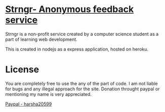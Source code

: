 # [Strngr- Anonymous feedback service](https://strngr.herokuapp.com)
Strngr is a non-profit service created by a computer science student as a part of learning web development. 

This is created in nodejs as a express application, hosted on heroku.

# License
You are completely free to use the any of the part of code. I am not liable for bugs and any illegal approach for the site. 
Donation throught paypal or mentioning my name is very appreciated.

[Paypal - harsha20599](paypal.com/harsha20599)
